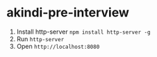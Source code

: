 # akindi-pre-interview

1. Install http-server `npm install http-server -g`
2. Run `http-server`
3. Open `http://localhost:8080`